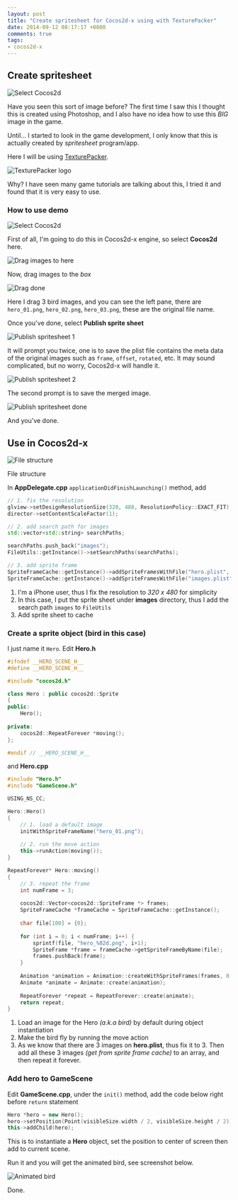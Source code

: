 ```yaml
---
layout: post
title: "Create spritesheet for Cocos2d-x using with TexturePacker"
date: 2014-09-12 08:17:17 +0800
comments: true
tags: 
- cocos2d-x
---
```


## Create spritesheet

![Select Cocos2d](/images/posts/2014-09-12-create-spritesheet-for-cocos2d-x-using-with-texturepacker/spritesheet-demo.png)

Have you seen this sort of image before? The first time I saw this I thought this is created using Photoshop, and I also
have no idea how to use this _BIG_ image in the game.

Until... I started to look in the game development, I only know that this is actually created by _spritesheet_ program/app.

Here I will be using [TexturePacker](https://www.codeandweb.com/texturepacker).

![TexturePacker logo](/images/posts/2014-09-12-create-spritesheet-for-cocos2d-x-using-with-texturepacker/TP_logo_512.png)

Why? I have seen many game tutorials are talking about this, I tried it and found that it is very easy to use.

### How to use demo

![Select Cocos2d](/images/posts/2014-09-12-create-spritesheet-for-cocos2d-x-using-with-texturepacker/texturepacker-start.png)

First of all, I'm going to do this in Cocos2d-x engine, so select **Cocos2d** here.

![Drag images to here](/images/posts/2014-09-12-create-spritesheet-for-cocos2d-x-using-with-texturepacker/texturepacker-drag.png)

Now, drag images to the _box_

![Drag done](/images/posts/2014-09-12-create-spritesheet-for-cocos2d-x-using-with-texturepacker/texturepacker-merged.png)

Here I drag 3 bird images, and you can see the left pane, there are `hero_01.png`, `hero_02.png`, `hero_03.png`, these are the original 
file name.

Once you've done, select **Publish sprite sheet**

![Publish spritesheet 1](/images/posts/2014-09-12-create-spritesheet-for-cocos2d-x-using-with-texturepacker/publish-step-1.png)

It will prompt you twice, one is to save the plist file contains the meta data of the original images such as
`frame`, `offset`, `rotated`, etc. It may sound complicated, but no worry, Cocos2d-x will handle it.

![Publish spritesheet 2](/images/posts/2014-09-12-create-spritesheet-for-cocos2d-x-using-with-texturepacker/publish-step-2.png)

The second prompt is to save the merged image.

![Publish spritesheet done](/images/posts/2014-09-12-create-spritesheet-for-cocos2d-x-using-with-texturepacker/publish-step-done.png)

And you've done.

## Use in Cocos2d-x

![File structure](/images/posts/2014-09-12-create-spritesheet-for-cocos2d-x-using-with-texturepacker/file-structure.png)

File structure

In **AppDelegate.cpp** `applicationDidFinishLaunching()` method, add

```cpp
// 1. fix the resolution
glview->setDesignResolutionSize(320, 480, ResolutionPolicy::EXACT_FIT);
director->setContentScaleFactor(1);

// 2. add search path for images
std::vector<std::string> searchPaths;

searchPaths.push_back("images");
FileUtils::getInstance()->setSearchPaths(searchPaths);

// 3. add sprite frame
SpriteFrameCache::getInstance()->addSpriteFramesWithFile("hero.plist", "hero.png");
SpriteFrameCache::getInstance()->addSpriteFramesWithFile("images.plist", "images.png");
```

1. I'm a iPhone user, thus I fix the resolution to _320 x 480_ for simplicity
2. In this case, I put the sprite sheet under **images** directory, thus I add the search path `images` to `FileUtils`
3. Add sprite sheet to cache

### Create a sprite object (bird in this case)

I just name it `Hero`. Edit **Hero.h**

```cpp
#ifndef __HERO_SCENE_H__
#define __HERO_SCENE_H__

#include "cocos2d.h"

class Hero : public cocos2d::Sprite
{
public:
    Hero();
    
private:
    cocos2d::RepeatForever *moving();
};

#endif // __HERO_SCENE_H__
```

and **Hero.cpp**

```cpp
#include "Hero.h"
#include "GameScene.h"

USING_NS_CC;

Hero::Hero()
{
    // 1. load a default image
    initWithSpriteFrameName("hero_01.png");
    
    // 2. run the move action
    this->runAction(moving());
}

RepeatForever* Hero::moving()
{
    // 3. repeat the frame
    int numFrame = 3;
    
    cocos2d::Vector<cocos2d::SpriteFrame *> frames;
    SpriteFrameCache *frameCache = SpriteFrameCache::getInstance();
    
    char file[100] = {0};
    
    for (int i = 0; i < numFrame; i++) {
        sprintf(file, "hero_%02d.png", i+1);
        SpriteFrame *frame = frameCache->getSpriteFrameByName(file);
        frames.pushBack(frame);
    }
    
    Animation *animation = Animation::createWithSpriteFrames(frames, 0.3);
    Animate *animate = Animate::create(animation);
    
    RepeatForever *repeat = RepeatForever::create(animate);
    return repeat;
}
```

1. Load an image for the Hero _(a.k.a bird)_ by default during object instantiation
2. Make the bird fly by running the move action
3. As we know that there are 3 images on **hero.plist**, thus fix it to 3. Then add all
these 3 images _(get from sprite frame cache)_ to an array, and then repeat it forever.

### Add hero to GameScene

Edit **GameScene.cpp**, under the `init()` method, add the code below right before `return` statement

```cpp
Hero *hero = new Hero();
hero->setPosition(Point(visibleSize.width / 2, visibleSize.height / 2));
this->addChild(hero);
```

This is to instantiate a **Hero** object, set the position to center of screen then add to current scene.

Run it and you will get the animated bird, see screenshot below.

![Animated bird](/images/posts/2014-09-12-create-spritesheet-for-cocos2d-x-using-with-texturepacker/animated-hero.gif)

Done.
